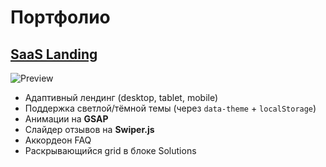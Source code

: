 # Портфолио

## [SaaS Landing](https://thepolonsky.github.io/SaaSLanding/)

![Preview](https://thepolonsky.github.io/SaaSLanding/assets/preview.png)

- Адаптивный лендинг (desktop, tablet, mobile)
- Поддержка светлой/тёмной темы (через `data-theme` + `localStorage`)
- Анимации на **GSAP**
- Слайдер отзывов на **Swiper.js**
- Аккордеон FAQ
- Раскрывающийся grid в блоке Solutions
